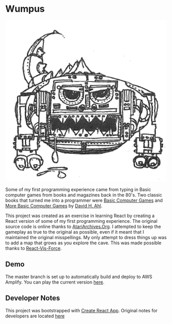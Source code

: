 # Wumpus

![The Wumpus](./public/logo512.png)

Some of my first programming experience came from typing in Basic computer games from books and magazines back in the 80's.  Two classic books
that turned me into a programmer were [Basic Computer Games](https://www.atariarchives.org/basicgames/index.php) and [More Basic Computer Games](https://www.atariarchives.org/morebasicgames/) by [David H. Ahl](https://en.wikipedia.org/wiki/David_H._Ahl).

This project was created as an exercise in learning React by creating a React version of some of my first programming experience.  The 
original source code is online thanks to [AtariArchives.Org](https://www.atariarchives.org/morebasicgames/showpage.php?page=178).  I 
attempted to keep the gameplay as true to the original as possible, even if it meant that I maintained the original misspellings.  My only 
attempt to dress things up was to add a map that grows as you explore the cave.  This was made possible thanks to [React-Vis-Force](https://github.com/uber/react-vis-force).

## Demo 

The master branch is set up to automatically build and deploy to AWS Amplify.  You can play the current version [here](https://master.dbo5ovek07et.amplifyapp.com/).


## Developer Notes

This project was bootstrapped with [Create React App](https://github.com/facebook/create-react-app).  Original notes for developers are located [here](./Dev-ReadMe.md)